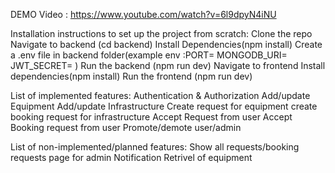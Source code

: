 DEMO Video : https://www.youtube.com/watch?v=6l9dpyN4iNU

Installation instructions to set up the project from scratch:
    Clone the repo
    Navigate to backend (cd backend)
    Install Dependencies(npm install)
    Create a .env file in backend folder(example env :PORT=
                                                      MONGODB_URI=
                                                      JWT_SECRET=
                                                      )
    Run the backend (npm run dev)
    Navigate to frontend 
    Install dependencies(npm install)
    Run the frontend (npm run dev)

List of implemented features:
  Authentication & Authorization
  Add/update Equipment
  Add/update Infrastructure
  Create request for equipment
  create booking request for infrastructure
  Accept Request from user
  Accept Booking request from user
  Promote/demote user/admin
  
List of non-implemented/planned features:
  Show all requests/booking requests page for admin
  Notification 
  Retrivel of equipment 
  
